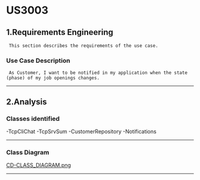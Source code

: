 # US3003 #

## 1.Requirements Engineering ##

     This section describes the requirements of the use case.

### Use Case Description ###

     As Customer, I want to be notified in my application when the state (phase) of my job openings changes.
---

## 2.Analysis

### Classes identified ###

-TcpCliChat
-TcpSrvSum
-CustomerRepository
-Notifications

---

### Class Diagram ###

[CD-CLASS_DIAGRAM.png](diagram%2Fpng%2FCD-CLASS_DIAGRAM.png)

---


